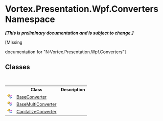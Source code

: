 # Vortex.Presentation.Wpf.Converters Namespace
 _**\[This is preliminary documentation and is subject to change.\]**_

\[Missing <summary> documentation for "N:Vortex.Presentation.Wpf.Converters"\]


## Classes
&nbsp;<table><tr><th></th><th>Class</th><th>Description</th></tr><tr><td>![Public class](media/pubclass.gif "Public class")</td><td><a href="T_Vortex_Presentation_Wpf_Converters_BaseConverter.md">BaseConverter</a></td><td /></tr><tr><td>![Public class](media/pubclass.gif "Public class")</td><td><a href="T_Vortex_Presentation_Wpf_Converters_BaseMultiConverter.md">BaseMultiConverter</a></td><td /></tr><tr><td>![Public class](media/pubclass.gif "Public class")</td><td><a href="T_Vortex_Presentation_Wpf_Converters_CapitalizeConverter.md">CapitalizeConverter</a></td><td /></tr></table>&nbsp;
